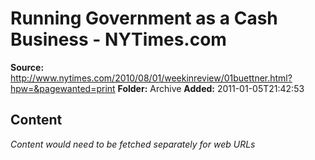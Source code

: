 # Running Government as a Cash Business - NYTimes.com

**Source:** http://www.nytimes.com/2010/08/01/weekinreview/01buettner.html?hpw=&pagewanted=print
**Folder:** Archive
**Added:** 2011-01-05T21:42:53




## Content
*Content would need to be fetched separately for web URLs*
